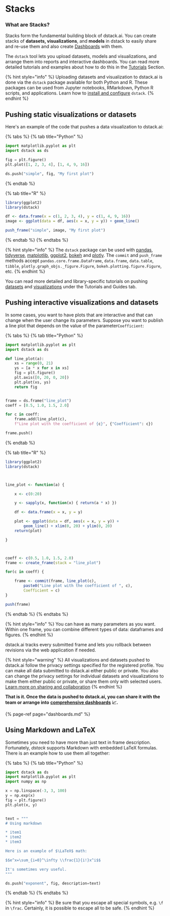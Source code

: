 # Stacks

### What are Stacks?

Stacks form the fundamental building block of dstack.ai. You can create stacks of **datasets, visualizations**, and **models** in dstack to easily share and re-use them and also create [Dashboards](dashboards.md) with them.

The `dstack` tool lets you upload datasets, models and visualizations, and arrange them into reports and interactive dashboards. You can read more detailed tutorials and examples about how to do this in the [Tutorials](../tutorials/dashboards-tutorial.md) Section.

{% hint style="info" %}
Uploading datasets and visualization to dstack.ai is done via the `dstack` package available for both Python and R. These packages can be used from Jupyter notebooks, RMarkdown, Python R scripts, and applications. Learn how to [install and configure](installation.md) `dstack`.
{% endhint %}

## Pushing static visualizations or datasets

Here's an example of the code that pushes a data visualization to dstack.ai:

{% tabs %}
{% tab title="Python" %}
```python
import matplotlib.pyplot as plt
import dstack as ds

fig = plt.figure()
plt.plot([1, 2, 3, 4], [1, 4, 9, 16])

ds.push("simple", fig, "My first plot")
```
{% endtab %}

{% tab title="R" %}
```r
library(ggplot2)
library(dstack)

df <- data.frame(x = c(1, 2, 3, 4), y = c(1, 4, 9, 16))
image <- ggplot(data = df, aes(x = x, y = y)) + geom_line()

push_frame("simple", image, "My first plot")
```
{% endtab %}
{% endtabs %}

{% hint style="info" %}
The `dstack` package can be used with [pandas](https://pandas.pydata.org/), [tidyverse](https://www.tidyverse.org/), [matplotlib](https://matplotlib.org/), [ggplot2](https://ggplot2.tidyverse.org/), [bokeh](https://docs.bokeh.org/en/latest/index.html) and [plotly](https://plot.ly/). The `commit` and `push_frame` methods accept `pandas.core.frame.DataFrame`, `data.frame`, `data.table`, `tibble`, `plotly.graph_objs._figure.Figure`, `bokeh.plotting.figure.Figure`, etc.
{% endhint %}

You can read more detailed and library-specific tutorials on pushing [datasets](../tutorials/datasets.md) and [visualizations](../tutorials/plotting-libraries.md) under the Tutorials and Guides tab.

## Pushing interactive visualizations and datasets

In some cases, you want to have plots that are interactive and that can change when the user change its parameters. Suppose you want to publish a line plot that depends on the value of the parameter`Coefficient`:

{% tabs %}
{% tab title="Python" %}
```python
import matplotlib.pyplot as plt
import dstack as ds

def line_plot(a):
    xs = range(0, 21)
    ys = [a * x for x in xs]
    fig = plt.figure()
    plt.axis([0, 20, 0, 20])
    plt.plot(xs, ys)
    return fig


frame = ds.frame("line_plot")
coeff = [0.5, 1.0, 1.5, 2.0]

for c in coeff:
    frame.add(line_plot(c), 
    f"Line plot with the coefficient of {c}", {"Coefficient": c})

frame.push()
```
{% endtab %}

{% tab title="R" %}
```r
library(ggplot2)
library(dstack)



line_plot <- function(a) {

    x <- c(0:20)

    y <- sapply(x, function(x) { return(a * x) })

    df <- data.frame(x = x, y = y)

    plot <- ggplot(data = df, aes(x = x, y = y)) + 
        geom_line() + xlim(0, 20) + ylim(0, 20)
    return(plot)

}



coeff <- c(0.5, 1.0, 1.5, 2.0)
frame <- create_frame(stack = "line_plot")

for(c in coeff) {

    frame <- commit(frame, line_plot(c), 
        paste0("Line plot with the coefficient of ", c), 
        Coefficient = c)
}

push(frame)
```
{% endtab %}
{% endtabs %}

{% hint style="info" %}
You can have as many parameters as you want. Within one frame, you can combine different types of data: dataframes and figures.
{% endhint %}

dstack.ai tracks every submitted frame and lets you rollback between revisions via the web application if needed.

{% hint style="warning" %}
All visualizations and datasets pushed to dstack.ai follow the privacy settings specified for the registered profile. You can make all data submitted to dstack.ai either public or private. You also can change the privacy settings for individual datasets and visualizations to make them either public or private, or share them only with selected users. [Learn more on sharing and collaboration](../in-cloud/collaboration.md)
{% endhint %}

**That is it. Once the data is pushed to dstack.ai, you can share it with the team or arrange into** [**comprehensive dashboards**](dashboards.md) **📈.**

{% page-ref page="dashboards.md" %}

## Using Markdown and LaTeX

Sometimes you need to have more than just text in frame description. Fortunately, _dstack_ supports Markdown with embedded LaTeX formulas. There is an example how to use them all together:

{% tabs %}
{% tab title="Python" %}
```python
import dstack as ds
import matplotlib.pyplot as plt
import numpy as np

x = np.linspace(-3, 3, 100)
y = np.exp(x)
fig = plt.figure()
plt.plot(x, y)


text = """
# Using markdown

* item1
* item2
* item3

Here is an example of $\LaTeX$ math:

$$e^x=\sum_{i=0}^\infty \\frac{1}{i!}x^i$$

It's sometimes very useful.
"""

ds.push("exponent", fig, description=text)
```
{% endtab %}
{% endtabs %}

{% hint style="info" %}
Be sure that you escape all special symbols, e.g. `\f` in `\frac`. Certainly, it is possible to escape all  to be safe.
{% endhint %}

